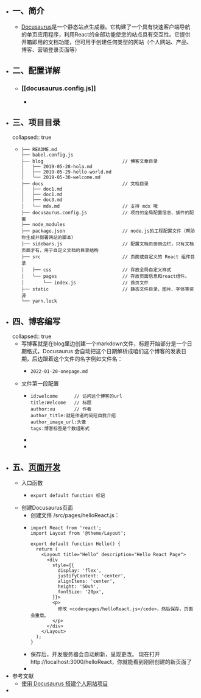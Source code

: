 - ## 一、简介
	- [Docusaurus](https://www.docusaurus.cn/docs/installation)是一个静态站点生成器。它构建了一个具有快速客户端导航的单页应用程序，利用React的全部功能使您的站点具有交互性。它提供开箱即用的文档功能，但可用于创建任何类型的网站（个人网站、产品、博客、营销登录页面等）
- ## 二、配置详解
	- ### [[docusaurus.config.js]]
		-
- ## 三、项目目录
  collapsed:: true
	- ```
	  ├── README.md
	  ├── babel.config.js
	  ├── blog                             // 博客文章目录
	  │   ├── 2019-05-28-hola.md
	  │   ├── 2019-05-29-hello-world.md
	  │   └── 2019-05-30-welcome.md
	  ├── docs                             // 文档目录
	  │   ├── doc1.md
	  │   ├── doc1.md
	  │   ├── doc3.md
	  │   └── mdx.md                       // 支持 mdx 哦
	  ├── docusaurus.config.js             // 项目的全局配置信息、插件的配置
	  ├── node_modules
	  ├── package.json                     // node.js的工程配置文件（帮助你生成并部署网站的脚本）
	  ├── sidebars.js                      // 配置文档页面侧边栏，只有文档页面才有，用于自定义文档的目录结构
	  ├── src                              // 页面或自定义的 React 组件目录
	  │   ├── css                          // 存放全局自定义样式
	  │   └── pages                        // 存放页面信息和react组件。  
	  │       └── index.js                 // 首页文件
	  ├── static                           // 静态文件目录，图片、字体等资源
	  └── yarn.lock
	  
	  ```
- ## 四、博客编写
  collapsed:: true
	- 写博客就是在blog里边创建一个markdown文件，标题开始部分是一个日期格式，Docusaurus 会自动把这个日期解析成咱们这个博客的发表日期，后边跟着这个文件的名字例如文件名：
		- ```
		  2022-01-20-onepage.md
		  ```
	- 文件第一段配置
		- ```
		  id:welcome      // 访问这个博客的url
		  title:Welcome   // 标题
		  author:xu       // 作者
		  author_title:就是作者的简短自我介绍
		  author_image_url:头像
		  tags:博客标签是个数组形式
		  ```
		-
		-
- ## 五、[页面开发](https://docusaurus.io/zh-CN/docs/creating-pages)
	- 入口函数
		- ```
		  export default function 标记
		  ```
	- 创建Docusaurus页面
		- 创建文件 /src/pages/helloReact.js：
		- ```
		  import React from 'react';
		  import Layout from '@theme/Layout';
		  
		  export default function Hello() {
		    return (
		      <Layout title="Hello" description="Hello React Page">
		        <div
		          style={{
		            display: 'flex',
		            justifyContent: 'center',
		            alignItems: 'center',
		            height: '50vh',
		            fontSize: '20px',
		          }}>
		          <p>
		            修改 <code>pages/helloReact.js</code>，然后保存，页面会重载。
		          </p>
		        </div>
		      </Layout>
		    );
		  }
		  ```
		- 保存后，开发服务器会自动刷新，呈现更改。 现在打开 http://localhost:3000/helloReact，你就能看到刚刚创建的新页面了
		-
- 参考文献
	- [使用 Docusaurus 搭建个人网站项目](https://blog.csdn.net/weixin_47872288/article/details/124887877)
-